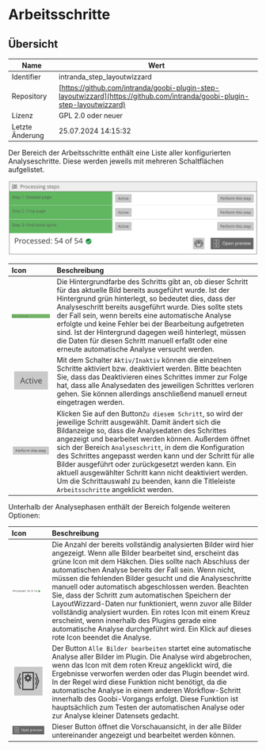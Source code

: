 # Arbeitsschritte

## Übersicht

Name                     | Wert
-------------------------|-----------
Identifier               | intranda_step_layoutwizzard
Repository               | [https://github.com/intranda/goobi-plugin-step-layoutwizzard](https://github.com/intranda/goobi-plugin-step-layoutwizzard)
Lizenz              | GPL 2.0 oder neuer 
Letzte Änderung    | 25.07.2024 14:15:32


Der Bereich der Arbeitsschritte enthält eine Liste aller konfigurierten Analyseschritte. Diese werden jeweils mit mehreren Schaltflächen aufgelistet.

![Arbeitsschritte der jeweiligen Analysephasen](images/goobi-plugin-step-layoutwizzard_screen_53.png)

| Icon | Beschreibung |
| :--- | :--- |
| ![](images/goobi-plugin-step-layoutwizzard_screen_24.png) | Die Hintergrundfarbe des Schritts gibt an, ob dieser Schritt für das aktuelle Bild bereits ausgeführt wurde. Ist der Hintergrund grün hinterlegt, so bedeutet dies, dass der Analyseschritt bereits ausgeführt wurde. Dies sollte stets der Fall sein, wenn bereits eine automatische Analyse erfolgte und keine Fehler bei der Bearbeitung aufgetreten sind. Ist der Hintergrund  dagegen weiß hinterlegt, müssen die Daten für diesen Schritt manuell erfaßt oder eine erneute automatische Analyse versucht werden. |
| ![](images/goobi-plugin-step-layoutwizzard_screen_25.png) | Mit dem Schalter `Aktiv/Inaktiv` können die einzelnen Schritte aktiviert bzw. deaktiviert werden. Bitte beachten Sie, dass das Deaktivieren eines Schrittes immer zur Folge hat, dass alle Analysedaten des jeweiligen Schrittes verloren gehen. Sie können allerdings anschließend manuell erneut eingetragen werden. |
| ![](images/goobi-plugin-step-layoutwizzard_screen_26.png) | Klicken Sie auf den Button`Zu diesem Schritt`, so wird der  jeweilige Schritt ausgewählt. Damit ändert sich die Bildanzeige so, dass die Analysedaten des Schrittes angezeigt und bearbeitet werden können. Außerdem öffnet sich der Bereich `Analyseschritt`, in dem die Konfiguration des Schrittes angepasst werden kann und der Schritt für alle Bilder ausgeführt oder zurückgesetzt werden kann. Ein aktuell ausgewählter Schritt kann nicht deaktiviert werden. Um die Schrittauswahl zu beenden, kann   die Titleleiste `Arbeitsschritte` angeklickt werden. |

Unterhalb der Analysephasen enthält der Bereich folgende weiteren Optionen:

| Icon | Beschreibung |
| :--- | :--- |
| ![](images/goobi-plugin-step-layoutwizzard_screen_29.png) | Die Anzahl der bereits vollständig analysierten Bilder wird hier angezeigt. Wenn alle Bilder bearbeitet sind, erscheint das grüne Icon mit dem Häkchen. Dies sollte nach Abschluss der automatischen Analyse bereits der Fall sein. Wenn nicht, müssen die fehlenden Bilder gesucht und die Analyseschritte manuell oder automatisch abgeschlossen werden. Beachten Sie, dass der Schritt zum automatischen Speichern der LayoutWizzard-Daten nur funktioniert, wenn zuvor alle Bilder vollständig analysiert wurden. Ein rotes Icon mit einem Kreuz erscheint, wenn innerhalb des Plugins gerade eine automatische Analyse durchgeführt wird. Ein Klick auf dieses rote Icon beendet die Analyse. |
| ![](images/goobi-plugin-step-layoutwizzard_screen_28.png) | Der Button `Alle Bilder bearbeiten` startet eine automatische Analyse aller Bilder im Plugin. Die Analyse wird abgebrochen, wenn das Icon mit dem roten Kreuz angeklickt wird, die Ergebnisse verworfen werden oder das Plugin beendet wird. In der Regel wird diese Funktion nicht benötigt, da die automatische Analyse in einem anderen Workflow-Schritt innerhalb des Goobi-Vorgangs erfolgt. Diese Funktion ist hauptsächlich zum Testen der automatischen Analyse oder zur Analyse kleiner Datensets gedacht. |
| ![](images/goobi-plugin-step-layoutwizzard_screen_27.png) | Dieser Button öffnet die Vorschauansicht, in der alle Bilder untereinander angezeigt und bearbeitet werden können. |